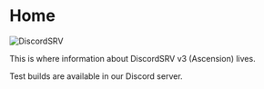 # Home

![DiscordSRV](/assets/discordsrv_logo_stroke.png)

<div id="center">

This is where information about DiscordSRV v3 (Ascension) lives.

Test builds are available in our Discord server.

</div>
